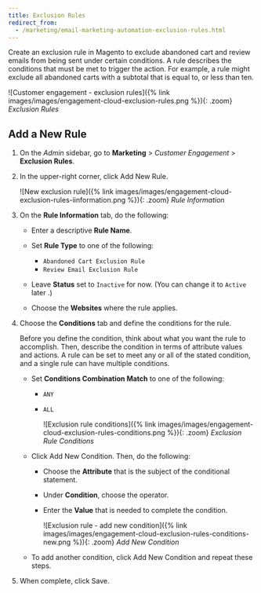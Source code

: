 ```yaml
---
title: Exclusion Rules
redirect_from: 
  - /marketing/email-marketing-automation-exclusion-rules.html
---
```


Create an exclusion rule in Magento to exclude abandoned cart and review emails from being sent under certain conditions. A rule describes the conditions that must be met to trigger the action. For example, a rule might exclude all abandoned carts with a subtotal that is equal to, or less than ten.

![Customer engagement - exclusion rules]({% link images/images/engagement-cloud-exclusion-rules.png %}){: .zoom}
_Exclusion Rules_

## Add a New Rule

1. On the _Admin_ sidebar, go to **Marketing** > _Customer Engagement_ > **Exclusion Rules**.

1. In the upper-right corner, click <span class="btn">Add New Rule</span>.

    ![New exclusion rule]({% link images/images/engagement-cloud-exclusion-rules-iinformation.png %}){: .zoom}
    _Rule Information_

1. On the **Rule Information** tab, do the following:

    - Enter a descriptive **Rule Name**.

    - Set **Rule Type** to one of the following:

        - `Abandoned Cart Exclusion Rule`
        - `Review Email Exclusion Rule`

    - Leave **Status** set to `Inactive` for now. (You can change it to `Active` later .)

    - Choose the **Websites** where the rule applies.

1. Choose the **Conditions** tab and define the conditions for the rule.
  
    Before you define the condition, think about what you want the rule to accomplish. Then, describe the condition in terms of attribute values and actions. A rule can be set to meet any or all of the stated condition, and a single rule can have multiple conditions.

    - Set **Conditions Combination Match** to one of the following:

      - `ANY`
      - `ALL`

        ![Exclusion rule conditions]({% link images/images/engagement-cloud-exclusion-rules-conditions.png %}){: .zoom}
        _Exclusion Rule Conditions_

    - Click <span class="btn">Add New Condition</span>. Then, do the following:

      - Choose the **Attribute** that is the subject of the conditional statement.

      - Under **Condition**, choose the operator.

      - Enter the **Value** that is needed to complete the condition.

        ![Exclusion rule - add new condition]({% link images/images/engagement-cloud-exclusion-rules-conditions-new.png %}){: .zoom}
        _Add New Condition_

    - To add another condition, click <span class="btn">Add New Condition</span> and repeat these steps.

1. When complete, click <span class="btn">Save</span>.
